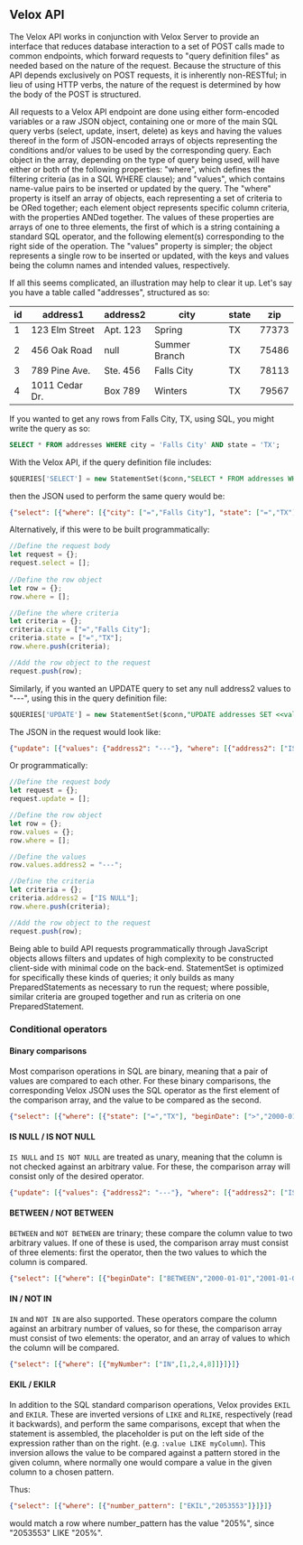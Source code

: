 ## Velox API

The Velox API works in conjunction with Velox Server to provide an interface that reduces database interaction to a set of POST calls made to common endpoints,
which forward requests to "query definition files" as needed based on the nature of the request. Because the structure of this API depends exclusively
on POST requests, it is inherently non-RESTful; in lieu of using HTTP verbs, the nature of the request is determined by how the body of the POST is structured.

All requests to a Velox API endpoint are done using either form-encoded variables or a raw JSON object, containing one or more of the main SQL query verbs
(select, update, insert, delete) as keys and having the values thereof in the form of JSON-encoded arrays of objects representing the conditions and/or
values to be used by the corresponding query. Each object in the array, depending on the type of query being used, will have either or both of the following properties: "where", which defines the filtering criteria (as in a SQL WHERE clause); and "values", which contains name-value pairs to be inserted or updated by the query. The "where" property is itself an array of objects, each representing a set of criteria to be ORed together; each element object represents specific column criteria, with the properties ANDed together. The values of these properties are arrays of one to three elements, the first of which is a string containing a standard SQL operator, and the following element(s) corresponding to the right side of the operation. The "values" property is simpler; the object represents a single row to be inserted or updated, with the keys and values being the column names and intended values, respectively.

If all this seems complicated, an illustration may help to clear it up. Let's say you have a table called "addresses", structured as so:

id | address1       | address2 | city              | state | zip   |
-- | -------------- | -------- | ----------------- | ----- | ----- |
 1 | 123 Elm Street | Apt. 123 | Spring            | TX    | 77373 |
 2 | 456 Oak Road   | null     | Summer Branch     | TX    | 75486 |
 3 | 789 Pine Ave.  | Ste. 456 | Falls City        | TX    | 78113 |
 4 | 1011 Cedar Dr. | Box 789  | Winters           | TX    | 79567 |

If you wanted to get any rows from Falls City, TX, using SQL, you might write the query as so:
 
```sql
SELECT * FROM addresses WHERE city = 'Falls City' AND state = 'TX';
```
 
With the Velox API, if the query definition file includes:
 
```sql
$QUERIES['SELECT'] = new StatementSet($conn,"SELECT * FROM addresses WHERE <<criteria>>");
```
 
then the JSON used to perform the same query would be:
 
```json
{"select": [{"where": [{"city": ["=","Falls City"], "state": ["=","TX"]}]}]}
```
 
Alternatively, if this were to be built programmatically:
 
```js
//Define the request body
let request = {};
request.select = [];
  
//Define the row object
let row = {};
row.where = [];

//Define the where criteria
let criteria = {};
criteria.city = ["=","Falls City"];
criteria.state = ["=","TX"];
row.where.push(criteria);

//Add the row object to the request
request.push(row);
```

Similarly, if you wanted an UPDATE query to set any null address2 values to "---", using this in the query definition file:
 
```sql
$QUERIES['UPDATE'] = new StatementSet($conn,"UPDATE addresses SET <<values>> WHERE <<condition>>");
```
 
The JSON in the request would look like:
 
```json
{"update": [{"values": {"address2": "---"}, "where": [{"address2": ["IS NULL"]}]}]}
```
 
Or programmatically:
 
```js
//Define the request body
let request = {};
request.update = [];

//Define the row object
let row = {};
row.values = {};
row.where = [];

//Define the values
row.values.address2 = "---";

//Define the criteria
let criteria = {};
criteria.address2 = ["IS NULL"];
row.where.push(criteria);

//Add the row object to the request
request.push(row);
```
 
Being able to build API requests programmatically through JavaScript objects allows filters and updates of high complexity to be constructed client-side
with minimal code on the back-end. StatementSet is optimized for specifically these kinds of queries; it only builds as many PreparedStatements as necessary to run the request; where possible, similar criteria are grouped together and run as criteria on one PreparedStatement.

### Conditional operators

#### Binary comparisons

Most comparison operations in SQL are binary, meaning that a pair of values are compared to each other. For these binary comparisons, the corresponding Velox JSON uses the SQL operator as the first element of the comparison array, and the value to be compared as the second.

```json
{"select": [{"where": [{"state": ["=","TX"], "beginDate": [">","2000-01-01"]}]}]}
```

#### IS NULL / IS NOT NULL

`IS NULL` and `IS NOT NULL` are treated as unary, meaning that the column is not checked against an arbitrary value. For these, the comparison array will consist only of the desired operator.

```json
{"update": [{"values": {"address2": "---"}, "where": [{"address2": ["IS NULL"]}]}]}
```

#### BETWEEN / NOT BETWEEN

`BETWEEN` and `NOT BETWEEN` are trinary; these compare the column value to two arbitrary values. If one of these is used, the comparison array must consist of three elements: first the operator, then the two values to which the column is compared.

```json
{"select": [{"where": [{"beginDate": ["BETWEEN","2000-01-01","2001-01-01"]}]}]}
```

#### IN / NOT IN

`IN` and `NOT IN` are also supported. These operators compare the column against an arbitrary number of values, so for these, the comparison array must consist of two elements: the operator, and an array of values to which the column will be compared.

```json
{"select": [{"where": [{"myNumber": ["IN",[1,2,4,8]]}]}]}
```

#### EKIL / EKILR
In addition to the SQL standard comparison operations, Velox provides `EKIL` and `EKILR`. These are inverted versions of `LIKE` and `RLIKE`, respectively (read it backwards), and perform the same comparisons, except that when the statement is assembled, the placeholder is put on the left side of the expression rather than on the right. (e.g. `:value LIKE myColumn`). This inversion allows the value to be compared against a pattern stored in the given column, where normally one would compare a value in the given column to a chosen pattern.

Thus:
```json
{"select": [{"where": [{"number_pattern": ["EKIL","2053553"]}]}]}
```
would match a row where number_pattern has the value "205%", since "2053553" LIKE "205%".
